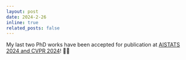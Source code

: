 ```yaml
---
layout: post
date: 2024-2-26 
inline: true
related_posts: false
---
```


My last two PhD works have been accepted for publication at [AISTATS 2024 and CVPR 2024](https://zijunjkl.github.io/publications/)! :tada::tada:
